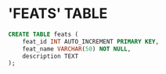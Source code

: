 # 'FEATS' TABLE

```sql
CREATE TABLE feats (
    feat_id INT AUTO_INCREMENT PRIMARY KEY,
    feat_name VARCHAR(50) NOT NULL,
    description TEXT
);
```
